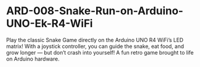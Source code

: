 # ARD-008-Snake-Run-on-Arduino-UNO-Ek-R4-WiFi
Play the classic Snake Game directly on the Arduino UNO R4 WiFi’s LED matrix! With a joystick controller, you can guide the snake, eat food, and grow longer — but don’t crash into yourself! A fun retro game brought to life on Arduino hardware.
